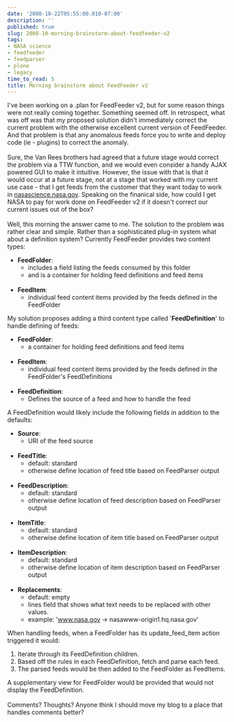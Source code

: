 ```yaml
---
date: '2008-10-22T05:55:00.010-07:00'
description: ''
published: true
slug: 2008-10-morning-brainstorm-about-feedfeeder-v2
tags:
- NASA science
- feedfeeder
- feedparser
- plone
- legacy
time_to_read: 5
title: Morning brainstorm about FeedFeeder v2
---
```


I've been working on a .plan for FeedFeeder v2, but for some reason things were not really coming together.  Something seemed off.  In retrospect, what was off was that my proposed solution didn't immediately correct the current problem with the otherwise excellent current version of FeedFeeder.  And that problem is that any anomalous feeds force you to write and deploy code (ie - plugins) to correct the anomaly.<br /><br />Sure, the Van Rees brothers had agreed that a future stage would correct the problem via a TTW function, and we would even consider a handy AJAX powered GUI to make it intuitive.  However, the issue with that is that it would occur at a future stage, not at a stage that worked with my current use case - that I get feeds from the customer that they want today to work in <a href="http://nasascience.nasa.gov/">nasascience.nasa.gov</a>.  Speaking on the finanical side, how could I get NASA to pay for work done on FeedFeeder v2 if it doesn't correct our current issues out of the box?<br /><br />Well, this morning the answer came to me.  The solution to the problem was rather clear and simple.  Rather than a sophisticated plug-in system what about a definition system?  Currently FeedFeeder provides two content types:<br /> <ul><li><span style="font-weight: bold;">FeedFolder</span>:<br />         <ul><li>includes a field listing the feeds consumed by this folder</li>            <li>and is a container for holding feed definitions and feed items</li>        </ul>    </li><br /> <li><span style="font-weight: bold;">FeedItem</span>:<br />         <ul><li>individual feed content items provided by the feeds defined in the FeedFolder</li>        </ul>    </li></ul>My solution proposes adding a third content type called '<span style="font-weight: bold;">FeedDefinition</span>' to handle defining of feeds:<br /> <ul><li><span style="font-weight: bold;">FeedFolder</span>:<br />         <ul><li>a container for holding feed definitions and feed items</li><br />     </ul>            </li>    <li><span style="font-weight: bold;">FeedItem</span>:<br />         <ul><li>individual feed content items provided by the feeds defined in the FeedFolder's FeedDefinitions</li><br />     </ul>    </li>    <li><span style="font-weight: bold;">FeedDefinition</span>:<br />         <ul><li>Defines the source of a feed and how to handle the feed</li>        </ul>    </li></ul>A FeedDefinition would likely include the following fields in addition to the defaults:<br /> <ul><li><span style="font-weight: bold;">Source</span>:<br />         <ul><li>URI of the feed source</li><br />     </ul>    </li>    <li><span style="font-weight: bold;">FeedTitle</span>:<br />         <ul><li>default: standard</li><li>otherwise define location of feed title based on FeedParser output</li>        </ul>    </li><br /> <li><span style="font-weight: bold;">FeedDescription</span>:<br />         <ul><li>default: standard</li>            <li>otherwise define location of feed description based on FeedParser output</li>        </ul>                </li><br /> <li><span style="font-weight: bold;">ItemTitle</span>:<br />         <ul><li>default: standard</li>            <li>otherwise define location of item title based on FeedParser output</li>        </ul>    </li><br /> <li><span style="font-weight: bold;">ItemDescription</span>:<br />         <ul><li>default: standard</li>            <li>otherwise define location of item description based on FeedParser output</li>        </ul>                </li><br /> <li><span style="font-weight: bold;">Replacements</span>:<br />         <ul><li>default: empty</li>            <li>lines field that shows what text needs to be replaced with other values.</li>            <li>example: 'www.nasa.gov -> nasawww-origin1.hq.nasa.gov'</li>        </ul>    </li></ul>When handling feeds, when a FeedFolder has its update_feed_item action triggered it would:<br /><ol><li>Iterate through its FeedDefinition children.</li><li>Based off the rules in each FeedDefinition, fetch and parse each feed.<br /></li><li>The parsed feeds would be then added to the FeedFolder as FeedItems.</li></ol>A supplementary view for FeedFolder would be provided that would not display the FeedDefinition.<br /><br />Comments?  Thoughts?  Anyone think I should move my blog to a place that handles comments better?